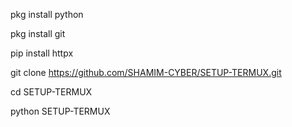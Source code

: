 pkg install python 

pkg install git 

pip install httpx 

git clone https://github.com/SHAMIM-CYBER/SETUP-TERMUX.git

cd SETUP-TERMUX

python SETUP-TERMUX
